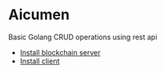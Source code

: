 # Aicumen

Basic Golang CRUD operations using rest api
- [Install blockchain server](./blockchain/README.MD) 
- [Install client](./client/README.MD)
